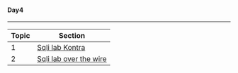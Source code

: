 #### Day4
___
| Topic | Section |
|--- | --- |
| 1 | [Sqli lab Kontra ](https://application.security/free-application-security-training/owasp-top-10-sql-injection) |
| 2 | [Sqli lab over the wire ](http://redtiger.labs.overthewire.org/) |
